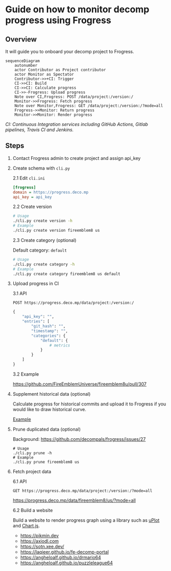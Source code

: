 # Guide on how to monitor decomp progress using Frogress

## Overview

It will guide you to onboard your decomp project to Frogress.

```mermaid
sequenceDiagram
    autonumber
    actor Contributor as Project contributor
    actor Monitor as Spectator
    Contributor->>+CI: Trigger
    CI->>CI: Build
    CI->>CI: Calculate progress
    CI->>-Frogress: Upload progress
    Note over CI,Frogress: POST /data/project:/version:/
    Monitor->>Frogress: Fetch progress
    Note over Monitor,Frogress: GET /data/project:/version:/?mode=all
    Frogress->>Monitor: Return progress
    Monitor->>Monitor: Render progress
```

*CI: Continuous Integration services including GitHub Actions, Gitlab pipelines, Travis CI and Jenkins.*

## Steps

1. Contact Frogress admin to create project and assign api_key

2. Create schema with `cli.py`

    2.1 Edit `cli.ini`
    
    ```ini
    [frogress]
    domain = https://progress.deco.mp
    api_key = api_key
    ```

    2.2 Create version

    ```bash
    # Usage
    ./cli.py create version -h
    # Example
    ./cli.py create version fireemblem8 us
    ```
    
    2.3 Create category (optional)
    
    Default category: `default`

    ```bash
    # Usage
    ./cli.py create category -h
    # Example
    ./cli.py create category fireemblem8 us default
    ```

3. Upload progress in CI

    3.1 API
    
    ```
    POST https://progress.deco.mp/data/project:/version:/
    ```
    
    ```python
    {
        "api_key": "",
        "entries": [
            "git_hash": "",
            "timestamp": "",
            "categories": {
                "default": {
                    # metrics
                }
            }
        ]
    }
    ```

    3.2 Example
    
    https://github.com/FireEmblemUniverse/fireemblem8u/pull/307

4. Supplement historical data (optional)

    Calculate progress for historical commits and upload it to Frogress if you would like to draw historical curve.

    [Example](https://github.com/laqieer/fireemblem8u/blob/master/.github/workflows/supplement-progress.yml)

5. Prune duplicated data (optional)

    Background: https://github.com/decompals/frogress/issues/27
  
    ```
    # Usage
    ./cli.py prune -h
    # Example
    ./cli.py prune fireemblem8 us
    ```

6. Fetch project data

    6.1 API

    ```
    GET https://progress.deco.mp/data/project:/version:/?mode=all
    ```

    https://progress.deco.mp/data/fireemblem8/us/?mode=all

    6.2 Build a website

    Build a website to render progress graph using a library such as [uPlot](https://github.com/leeoniya/uPlot) and [Chart.js](https://www.chartjs.org).

      - https://pikmin.dev
      - https://axiodl.com
      - https://sotn.xee.dev/
      - https://laqieer.github.io/fe-decomp-portal
      - https://angheloalf.github.io/drmario64
      - https://angheloalf.github.io/puzzleleague64
